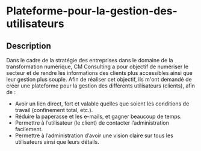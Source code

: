 # Plateforme-pour-la-gestion-des-utilisateurs
## Description 
Dans le cadre de la stratégie des entreprises dans le domaine de la transformation numérique, CM Consulting a pour objectif de numériser le secteur et de rendre les informations des clients plus accessibles ainsi que leur gestion plus souple. Afin de réaliser cet objectif, ils m'ont demandé de créer une plateforme pour la gestion des différents utilisateurs (clients), afin de :
* Avoir un lien direct, fort et valable quelles que soient les conditions de travail (confinement total, etc.).
* Réduire la paperasse et les e-mails, et gagner beaucoup de temps.
* Permettre à l’utilisateur (le client) de contacter l’administration facilement.
* Permettre à l’administration d’avoir une vision claire sur tous les utilisateurs ainsi que leurs détails.

